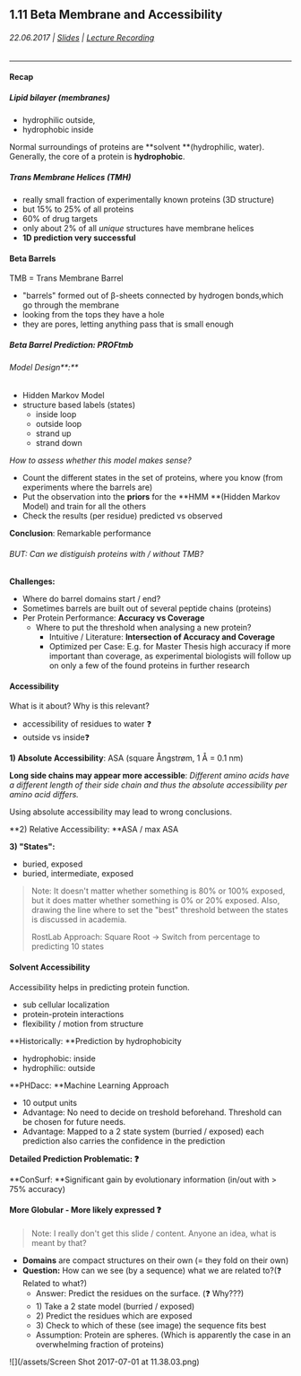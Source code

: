 ## 1.11 Beta Membrane and Accessibility

###### 22.06.2017 \| [Slides](https://www.rostlab.org/sites/default/files/fileadmin/teaching/SoSe17/PP1CS/cb1e_20170620_tmb_acc.pdf) \| [Lecture Recording](https://www.youtube.com/watch?v=88jQ5H3orzc&index=10&list=PLg46T0OlBIJ9abbsmUL-ux24DCpoUlC1J)

---

#### Recap

##### Lipid bilayer \(membranes\)

* hydrophilic outside,
* hydrophobic inside

Normal surroundings of proteins are **solvent **\(hydrophilic, water\). Generally, the core of a protein is **hydrophobic**.

##### Trans Membrane Helices \(TMH\)

* really small fraction of experimentally known proteins \(3D structure\)
* but 15% to 25% of all proteins
* 60% of drug targets
* only about 2% of all _unique_ structures have membrane helices
* **1D prediction very successful**

#### Beta Barrels

TMB = Trans Membrane Barrel

* "barrels" formed out of β-sheets connected by hydrogen bonds,which go through the membrane
* looking from the tops they have a hole
* they are pores, letting anything pass that is small enough

##### Beta Barrel Prediction: PROFtmb

###### Model Design**:**

* Hidden Markov Model
* structure based labels \(states\)
  * inside loop
  * outside loop
  * strand up
  * strand down

_How to assess whether this model makes sense?_

* Count the different states in the set of proteins, where you know \(from experiments where the barrels are\)
* Put the observation into the **priors** for the **HMM **\(Hidden Markov Model\) and train for all the others
* Check the results \(per residue\) predicted vs observed

**Conclusion**: Remarkable performance

###### BUT: Can we distiguish proteins with / without TMB?

**Challenges:**

* Where do barrel domains start / end?
* Sometimes barrels are built out of several peptide chains \(proteins\)
* Per Protein Performance: **Accuracy vs Coverage**
  * Where to put the threshold when analysing a new protein?
    * Intuitive / Literature: **Intersection of Accuracy and Coverage**
    * Optimized per Case: E.g. for Master Thesis high accuracy if more important than coverage, as experimental biologists will follow up on only a few of the found proteins in further research

#### 

#### Accessibility

What is it about? Why is this relevant?

* accessibility of residues to water ❓
* outside vs inside❓

**1\) Absolute Accessibility**: ASA \(square Ångstrøm, 1 Å = 0.1 nm\)

**Long side chains may appear more accessible**: _Different amino acids have a different length of their side chain and thus the absolute accessibility per amino acid differs._

Using absolute accessibility may lead to wrong conclusions.

**2\) Relative Accessibility: **ASA / max ASA

**3\) "States":**

* buried, exposed
* buried, intermediate, exposed

> Note: It doesn't matter whether something is 80% or 100% exposed, but it does matter whether something is 0% or 20% exposed. Also, drawing the line where to set the "best" threshold between the states is discussed in academia.
>
> RostLab Approach: Square Root -&gt; Switch from percentage to predicting 10 states

#### Solvent Accessibility

Accessibility helps in predicting protein function.

* sub cellular localization
* protein-protein interactions
* flexibility / motion from structure

**Historically: **Prediction by hydrophobicity

* hydrophobic: inside
* hydrophilic: outside

**PHDacc: **Machine Learning Approach

* 10 output units
* Advantage: No need to decide on treshold beforehand. Threshold can be chosen for future needs.
* Advantage: Mapped to a 2 state system \(burried / exposed\) each prediction also carries the confidence in the prediction

**Detailed Prediction Problematic: ❓**

**ConSurf: **Significant gain by evolutionary information \(in/out with &gt; 75% accuracy\)

#### More Globular - More likely expressed ❓

> Note: I really don't get this slide / content. Anyone an idea, what is meant by that?

* **Domains** are compact structures on their own \(= they fold on their own\) 
* **Question:** How can we see \(by a sequence\) what we are related to?\(❓ Related to what?\)
  * Answer: Predict the residues on the surface. \(❓ Why???\)
  * 1\) Take a 2 state model \(burried / exposed\)
  * 2\) Predict the residues which are exposed
  * 3\) Check to which of these \(see image\) the sequence fits best
  * Assumption: Protein are spheres. \(Which is apparently the case in an overwhelming fraction of proteins\)

![](/assets/Screen Shot 2017-07-01 at 11.38.03.png)

